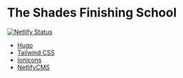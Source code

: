 # The Shades Finishing School

[![Netlify Status](https://api.netlify.com/api/v1/badges/d0bd6fca-b7fb-49f1-87f0-f56303166e49/deploy-status)](https://app.netlify.com/sites/theshadesfinishingschool/deploys)

* [Hugo](https://gohugo.io)
* [Tailwind CSS](https://tailwindcss.com)
* [Ionicons](https://ionicons.com)
* [NetlifyCMS](https://www.netlifycms.org)
